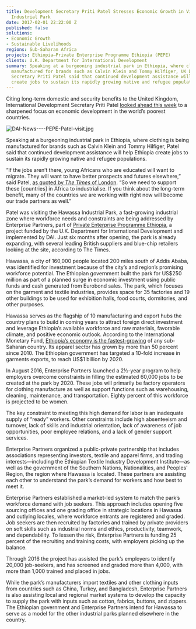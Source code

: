 ```yaml
---
title: Development Secretary Priti Patel Stresses Economic Growth in Visit to Ethiopia
  Industrial Park
date: 2017-02-01 22:22:00 Z
published: false
solutions:
- Economic Growth
- Sustainable Livelihoods
regions: Sub-Saharan Africa
projects: Ethiopia—Private Enterprise Programme Ethiopia (PEPE)
clients: U.K. Department for International Development
summary: Speaking at a burgeoning industrial park in Ethiopia, where clothing is being
  manufactured for brands such as Calvin Klein and Tommy Hilfiger, UK Development
  Secretary Priti Patel said that continued development assistance will help Ethiopia
  create jobs to sustain its rapidly growing native and refugee populations.
---
```


Citing long-term domestic and security benefits to the United Kingdom, International Development Secretary Priti Patel [looked ahead this week](https://www.gov.uk/government/news/uk-to-boost-jobs-and-trade-for-worlds-poorest-countries) to a sharpened focus on economic development in the world’s poorest countries.

![DAI-News----PEPE-Patel-visit.jpg](/uploads/DAI-News----PEPE-Patel-visit.jpg "UK Development Secretary Priti Patel is greeted by DAI's Nebil Kellow, managing director of the Enterprise Partners program.")

Speaking at a burgeoning industrial park in Ethiopia, where clothing is being manufactured for brands such as Calvin Klein and Tommy Hilfiger, Patel said that continued development assistance will help Ethiopia create jobs to sustain its rapidly growing native and refugee populations.

“If the jobs aren’t there, young Africans who are educated will want to migrate. They will want to have better prospects and futures elsewhere,” said Patel, [as quoted by *The Times* of London](http://www.thetimes.co.uk/article/bigger-share-of-aid-budget-to-be-spent-supporting-business-p3svp8c6k). “So we need to support these [countries] in Africa to industrialise. If you think about the long-term benefit, many of the countries we are working with right now will become our trade partners as well.”

Patel was visiting the Hawassa Industrial Park, a fast-growing industrial zone where workforce needs and constraints are being addressed by Enterprise Partners, part of [Private Enterprise Programme Ethiopia](https://www.dai.com/our-work/projects/ethiopia-private-enterprise-programme-ethiopia-pepe), a project funded by the U.K. Department for International Development and implemented by DAI. Just six months after opening, the park is already expanding, with several leading British suppliers and blue-chip retailers looking at the site, according to The Times.

Hawassa, a city of 160,000 people located 200 miles south of Addis Ababa, was identified for investment because of the city’s and region’s promising workforce potential. The Ethiopian government built the park for US$250 million as part of a planned surge in economic investment using public funds and cash generated from Eurobond sales. The park, which focuses on the garment and textile industries, provides space for 35 factories and 19 other buildings to be used for exhibition halls, food courts, dormitories, and other purposes. 

Hawassa serves as the flagship of 10 manufacturing and export hubs the country plans to build in coming years to attract foreign direct investment and leverage Ethiopia’s available workforce and raw materials, favorable climate, and positive economic outlook. According to the International Monetary Fund, [Ethiopia’s economy is the fastest-growing](https://www.bloomberg.com/news/articles/2016-02-05/in-the-fastest-growing-african-economy-government-is-the-fuel) of any sub-Saharan country. Its apparel sector has grown by more than 50 percent since 2010. The Ethiopian government has targeted a 10-fold increase in garments exports, to reach US$1 billion by 2020.

In August 2016, Enterprise Partners launched a 2½-year program to help employers overcome constraints in filling the estimated 60,000 jobs to be created at the park by 2020. These jobs will primarily be factory operators for clothing manufacture as well as support functions such as warehousing, cleaning, maintenance, and transportation. Eighty percent of this workforce is projected to be women.

The key constraint to meeting this high demand for labor is an inadequate supply of “ready” workers. Other constraints include high absenteeism and turnover, lack of skills and industrial orientation, lack of awareness of job opportunities, poor employee relations, and a lack of gender support services.
 
Enterprise Partners organized a public-private partnership that includes associations representing investors, textile and apparel firms, and trading interests—including the Ethiopian Textile Industry Development Institute—as well as the government of the Southern Nations, Nationalities, and Peoples' Region, the region where Hawassa is located. These partners are assisting each other to understand the park’s demand for workers and how best to meet it.

Enterprise Partners established a market-led system to match the park’s workforce demand with job seekers. This approach includes opening five sourcing offices and one grading office in strategic locations in Hawassa and outlying locales, where workforce entrants are registered and graded. Job seekers are then recruited by factories and trained by private providers on soft skills such as industrial norms and ethics, productivity, teamwork, and dependability. To lessen the risk, Enterprise Partners is funding 25 percent of the recruiting and training costs, with employers picking up the balance. 

Through 2016 the project has assisted the park’s employers to identify 20,000 job-seekers, and has screened and graded more than 4,000, with more than 1,000 trained and placed in jobs.

While the park’s manufacturers import textiles and other clothing inputs from countries such as China, Turkey, and Bangladesh, Enterprise Partners is also assisting local and regional market systems to develop the capacity to supply the park with inputs such as cotton, fabrics, buttons, and zippers. The Ethiopian government and Enterprise Partners intend for Hawassa to serve as a model for the other industrial parks planned elsewhere in the country.